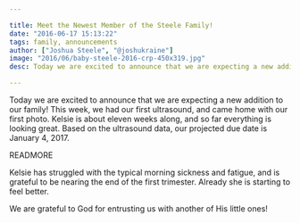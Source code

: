 ```yaml
---

title: Meet the Newest Member of the Steele Family!
date: "2016-06-17 15:13:22"
tags: family, announcements
author: ["Joshua Steele", "@joshukraine"]
image: "2016/06/baby-steele-2016-crp-450x319.jpg"
desc: Today we are excited to announce that we are expecting a new addition to our family!

---
```


Today we are excited to announce that we are expecting a new addition to our family! This week, we had our first ultrasound, and came home with our first photo. Kelsie is about eleven weeks along, and so far everything is looking great. Based on the ultrasound data, our projected due date is January 4, 2017.

READMORE

Kelsie has struggled with the typical morning sickness and fatigue, and is grateful to be nearing the end of the first trimester. Already she is starting to feel better.

We are grateful to God for entrusting us with another of His little ones!
